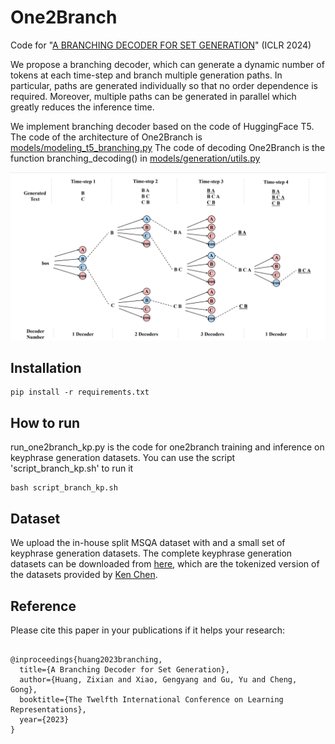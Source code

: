 # One2Branch

Code for "[A BRANCHING DECODER FOR SET GENERATION](https://openreview.net/pdf?id=riNuqYiD66)" (ICLR 2024)

We propose a branching decoder, which can generate a dynamic number of tokens at each time-step
and branch multiple generation paths. In particular, paths are generated individually so that no order dependence is required. Moreover, multiple paths can be
generated in parallel which greatly reduces the inference time. 


We implement branching decoder based on the code of HuggingFace T5.
The code of the architecture of One2Branch is  [models/modeling_t5_branching.py](https://github.com/nju-websoft/One2Branch/blob/main/models/modeling_t5_branching.py)
The code of decoding One2Branch is the function branching_decoding() in [models/generation/utils.py](https://github.com/nju-websoft/One2Branch/blob/main/models/generation/utils.py)



![model](decoding.png)

## Installation
```angular2html
pip install -r requirements.txt
```

## How to run 
run_one2branch_kp.py is the code for one2branch training and inference on keyphrase generation datasets.
You can use the script 'script_branch_kp.sh' to run it 

```
bash script_branch_kp.sh
```

## Dataset
We upload the in-house split MSQA dataset with and a small set of keyphrase generation datasets.
The complete keyphrase generation datasets can be downloaded from [here](https://drive.google.com/file/d/16d8nxDnNbRPAw2pVy42DjSTVnT0WzJKj/view), which are the tokenized version of the datasets provided by [Ken Chen](https://github.com/kenchan0226/keyphrase-generation-rl).


## Reference
Please cite this paper in your publications if it helps your research:

```

@inproceedings{huang2023branching,
  title={A Branching Decoder for Set Generation},
  author={Huang, Zixian and Xiao, Gengyang and Gu, Yu and Cheng, Gong},
  booktitle={The Twelfth International Conference on Learning Representations},
  year={2023}
}

```